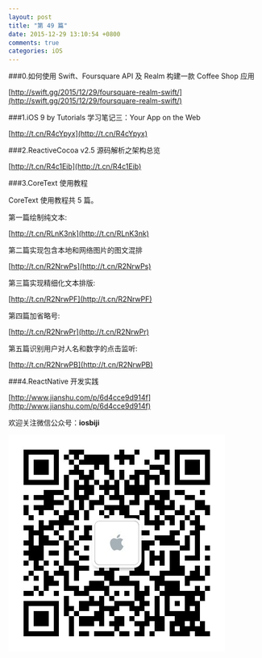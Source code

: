 ```yaml
---
layout: post
title: "第 49 篇"
date: 2015-12-29 13:10:54 +0800
comments: true
categories: iOS
---
```

###0.如何使用 Swift、Foursquare API 及 Realm 构建一款 Coffee Shop 应用

[http://swift.gg/2015/12/29/foursquare-realm-swift/](http://swift.gg/2015/12/29/foursquare-realm-swift/)  

###1.iOS 9 by Tutorials 学习笔记三：Your App on the Web

[http://t.cn/R4cYpyx](http://t.cn/R4cYpyx)  

###2.ReactiveCocoa v2.5 源码解析之架构总览

[http://t.cn/R4c1Eib](http://t.cn/R4c1Eib)  

###3.CoreText 使用教程

CoreText 使用教程共 5 篇。

第一篇绘制纯文本:

[http://t.cn/RLnK3nk](http://t.cn/RLnK3nk)  

第二篇实现包含本地和网络图片的图文混排

[http://t.cn/R2NrwPs](http://t.cn/R2NrwPs)  

第三篇实现精细化文本排版:

[http://t.cn/R2NrwPF](http://t.cn/R2NrwPF)  

第四篇加省略号:  

[http://t.cn/R2NrwPr](http://t.cn/R2NrwPr)  

第五篇识别用户对人名和数字的点击监听:  

[http://t.cn/R2NrwPB](http://t.cn/R2NrwPB)  

###4.ReactNative 开发实践

[http://www.jianshu.com/p/6d4cce9d914f](http://www.jianshu.com/p/6d4cce9d914f)  


欢迎关注微信公众号：**iosbiji**

![iOS开发笔记](/images/weixin.jpg)